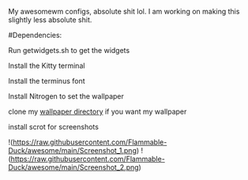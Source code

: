 My awesomewm configs, absolute shit lol.
I am working on making this slightly less absolute shit.

#Dependencies:

Run getwidgets.sh to get the widgets

Install the Kitty terminal

Install the terminus font

Install Nitrogen to set the wallpaper

clone my [wallpaper directory](https://github.com/Flammable-Duck/wallpapers) if you want my wallpaper

install scrot for screenshots


!(https://raw.githubusercontent.com/Flammable-Duck/awesome/main/Screenshot_1.png)
!(https://raw.githubusercontent.com/Flammable-Duck/awesome/main/Screenshot_2.png)

